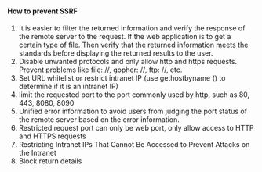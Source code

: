 


#### How to prevent SSRF 
1.  It is easier to filter the returned information and verify the response of the remote server to the request. If the web application is to get a certain type of file. Then verify that the returned information meets the standards before displaying the returned results to the user.    
2.  Disable unwanted protocols and only allow http and https requests. Prevent problems like file: //, gopher: //, ftp: //, etc.    
3. Set URL whitelist or restrict intranet IP (use gethostbyname () to determine if it is an intranet IP)    
4. limit the requested port to the port commonly used by http, such as 80, 443, 8080, 8090
5. Unified error information to avoid users from judging the port status of the remote server based on the error information.
6. Restricted request port can only be web port, only allow access to HTTP and HTTPS requests
7. Restricting Intranet IPs That Cannot Be Accessed to Prevent Attacks on the Intranet
8. Block return details

